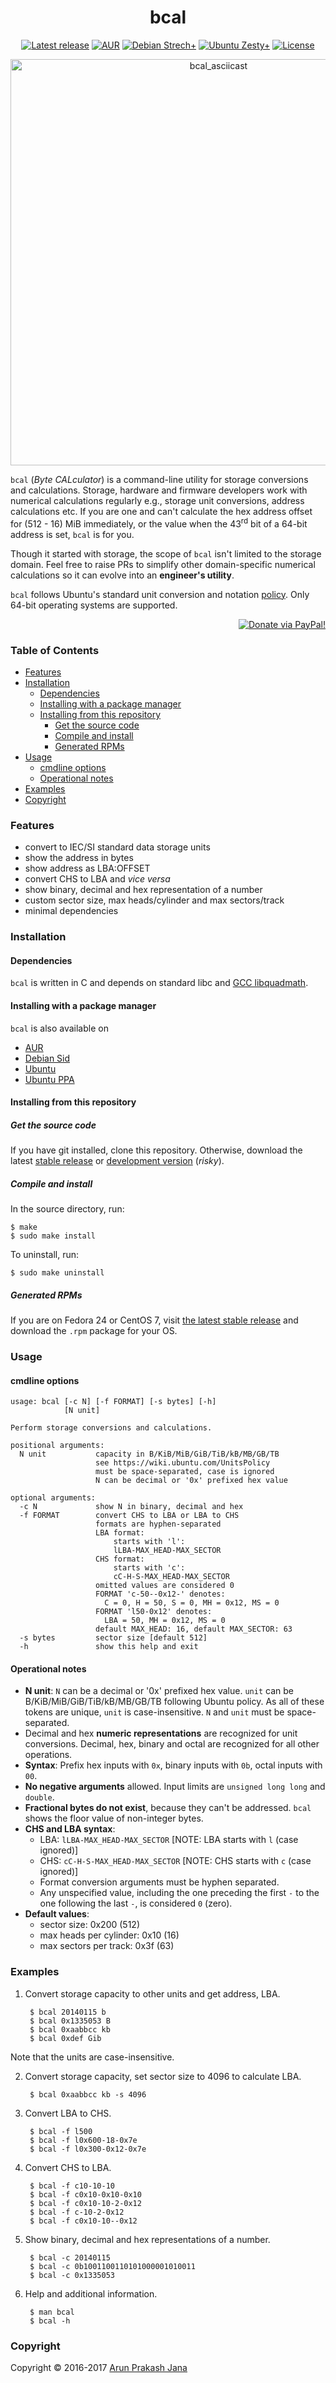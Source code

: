 <h1 align="center">bcal</h1>

<p align="center">
<a href="https://github.com/jarun/bcal/releases/latest"><img src="https://img.shields.io/github/release/jarun/bcal.svg?maxAge=600" alt="Latest release" /></a>
<a href="https://aur.archlinux.org/packages/bcal"><img src="https://img.shields.io/aur/version/bcal.svg?maxAge=600" alt="AUR" /></a>
<a href="https://packages.debian.org/search?keywords=bcal&searchon=names&exact=1"><img src="https://img.shields.io/badge/debian-9+-blue.svg?maxAge=2592000" alt="Debian Strech+" /></a>
<a href="http://packages.ubuntu.com/search?keywords=bcal&searchon=names&exact=1"><img src="https://img.shields.io/badge/ubuntu-17.04+-blue.svg?maxAge=2592000" alt="Ubuntu Zesty+" /></a>
<a href="https://github.com/jarun/bcal/blob/master/LICENSE"><img src="https://img.shields.io/badge/license-GPLv3-yellow.svg?maxAge=2592000" alt="License" /></a>
</p>

<p align="center">
<a href="https://asciinema.org/a/96309"><img src="https://asciinema.org/a/96309.png" alt="bcal_asciicast" width="650"/></a>
</p>

`bcal` (*Byte CALculator*) is a command-line utility for storage conversions and calculations. Storage, hardware and firmware developers work with numerical calculations regularly e.g., storage unit conversions, address calculations etc. If you are one and can't calculate the hex address offset for (512 - 16) MiB immediately, or the value when the 43<sup>rd</sup> bit of a 64-bit address is set, `bcal` is for you.

Though it started with storage, the scope of `bcal` isn't limited to the storage domain. Feel free to raise PRs to simplify other domain-specific numerical calculations so it can evolve into an **engineer's utility**.

`bcal` follows Ubuntu's standard unit conversion and notation [policy](https://wiki.ubuntu.com/UnitsPolicy). Only 64-bit operating systems are supported.

<p align="right">
<a href="https://www.paypal.com/cgi-bin/webscr?cmd=_s-xclick&hosted_button_id=RMLTQ76JSXJ4Q"><img src="https://tuxtricks.files.wordpress.com/2016/12/donate.png" alt="Donate via PayPal!" title="Donate via PayPal!" /></a>
</p>

### Table of Contents

- [Features](#features)
- [Installation](#installation)
  - [Dependencies](#dependencies)
  - [Installing with a package manager](#installing-with-a-package-manager)
  - [Installing from this repository](#installing-from-this-repository)
    - [Get the source code](#get-the-source-code)
    - [Compile and install](#compile-and-install)
    - [Generated RPMs](#generated-rpms)
- [Usage](#usage)
  - [cmdline options](#cmdline-options)
  - [Operational notes](#operational-notes)
- [Examples](#examples)
- [Copyright](#copyright)

### Features

- convert to IEC/SI standard data storage units
- show the address in bytes
- show address as LBA:OFFSET
- convert CHS to LBA and *vice versa*
- show binary, decimal and hex representation of a number
- custom sector size, max heads/cylinder and max sectors/track
- minimal dependencies

### Installation

#### Dependencies

`bcal` is written in C and depends on standard libc and [GCC libquadmath](https://gcc.gnu.org/onlinedocs/libquadmath/).

#### Installing with a package manager

`bcal` is also available on
 - [AUR](https://aur.archlinux.org/packages/bcal/)
 - [Debian Sid](https://packages.debian.org/sid/bcal)
 - [Ubuntu](http://packages.ubuntu.com/search?keywords=bcal&searchon=names&exact=1)
 - [Ubuntu PPA](https://launchpad.net/~twodopeshaggy/+archive/ubuntu/jarun/)

#### Installing from this repository

##### Get the source code

If you have git installed, clone this repository. Otherwise, download the latest [stable release](https://github.com/jarun/bcal/releases/latest) or [development version](https://github.com/jarun/bcal/archive/master.zip) (*risky*).

##### Compile and install

In the source directory, run:

    $ make
    $ sudo make install
To uninstall, run:

    $ sudo make uninstall

##### Generated RPMs

If you are on Fedora 24 or CentOS 7, visit [the latest stable release](https://github.com/jarun/bcal/releases/latest) and download the `.rpm` package for your OS.

### Usage

#### cmdline options

    usage: bcal [-c N] [-f FORMAT] [-s bytes] [-h]
                [N unit]

    Perform storage conversions and calculations.

    positional arguments:
      N unit           capacity in B/KiB/MiB/GiB/TiB/kB/MB/GB/TB
                       see https://wiki.ubuntu.com/UnitsPolicy
                       must be space-separated, case is ignored
                       N can be decimal or '0x' prefixed hex value

    optional arguments:
      -c N             show N in binary, decimal and hex
      -f FORMAT        convert CHS to LBA or LBA to CHS
                       formats are hyphen-separated
                       LBA format:
                           starts with 'l':
                           lLBA-MAX_HEAD-MAX_SECTOR
                       CHS format:
                           starts with 'c':
                           cC-H-S-MAX_HEAD-MAX_SECTOR
                       omitted values are considered 0
                       FORMAT 'c-50--0x12-' denotes:
                         C = 0, H = 50, S = 0, MH = 0x12, MS = 0
                       FORMAT 'l50-0x12' denotes:
                         LBA = 50, MH = 0x12, MS = 0
                       default MAX_HEAD: 16, default MAX_SECTOR: 63
      -s bytes         sector size [default 512]
      -h               show this help and exit

#### Operational notes

- **N unit**: `N` can be a decimal or '0x' prefixed hex value. `unit` can be B/KiB/MiB/GiB/TiB/kB/MB/GB/TB following Ubuntu policy. As all of these tokens are unique, `unit` is case-insensitive. `N` and `unit` must be space-separated.
- Decimal and hex **numeric representations** are recognized for unit conversions. Decimal, hex, binary and octal are recognized for all other operations.
- **Syntax**: Prefix hex inputs with `0x`, binary inputs with `0b`, octal inputs with `00`.
- **No negative arguments** allowed. Input limits are `unsigned long long` and `double`.
- **Fractional bytes do not exist**, because they can't be addressed. `bcal` shows the floor value of non-integer bytes.
- **CHS and LBA syntax**:
  - LBA: `lLBA-MAX_HEAD-MAX_SECTOR`   [NOTE: LBA starts with `l` (case ignored)]
  - CHS: `cC-H-S-MAX_HEAD-MAX_SECTOR` [NOTE: CHS starts with `c` (case ignored)]
  - Format conversion arguments must be hyphen separated.
  - Any unspecified value, including the one preceding the first `-` to the one following the last `-`, is considered `0` (zero).
- **Default values**:
  - sector size: 0x200 (512)
  - max heads per cylinder: 0x10 (16)
  - max sectors per track: 0x3f (63)

### Examples

1. Convert storage capacity to other units and get address, LBA.

        $ bcal 20140115 b
        $ bcal 0x1335053 B
        $ bcal 0xaabbcc kb
        $ bcal 0xdef Gib
Note that the units are case-insensitive.

2. Convert storage capacity, set sector size to 4096 to calculate LBA.

        $ bcal 0xaabbcc kb -s 4096

3. Convert LBA to CHS.

        $ bcal -f l500
        $ bcal -f l0x600-18-0x7e
        $ bcal -f l0x300-0x12-0x7e

4. Convert CHS to LBA.

        $ bcal -f c10-10-10
        $ bcal -f c0x10-0x10-0x10
        $ bcal -f c0x10-10-2-0x12
        $ bcal -f c-10-2-0x12
        $ bcal -f c0x10-10--0x12

5. Show binary, decimal and hex representations of a number.

        $ bcal -c 20140115
        $ bcal -c 0b1001100110101000001010011
        $ bcal -c 0x1335053

6. Help and additional information.

        $ man bcal
        $ bcal -h

### Copyright

Copyright © 2016-2017 [Arun Prakash Jana](mailto:engineerarun@gmail.com)
